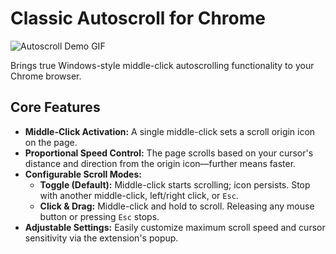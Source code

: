 # Classic Autoscroll for Chrome

![Autoscroll Demo GIF](demo.gif)

Brings true Windows-style middle-click autoscrolling functionality to your Chrome browser.

## Core Features

*   **Middle-Click Activation:** A single middle-click sets a scroll origin icon on the page.
*   **Proportional Speed Control:** The page scrolls based on your cursor's distance and direction from the origin icon—further means faster.
*   **Configurable Scroll Modes:**
    *   **Toggle (Default):** Middle-click starts scrolling; icon persists. Stop with another middle-click, left/right click, or `Esc`.
    *   **Click & Drag:** Middle-click and hold to scroll. Releasing any mouse button or pressing `Esc` stops.
*   **Adjustable Settings:** Easily customize maximum scroll speed and cursor sensitivity via the extension's popup.